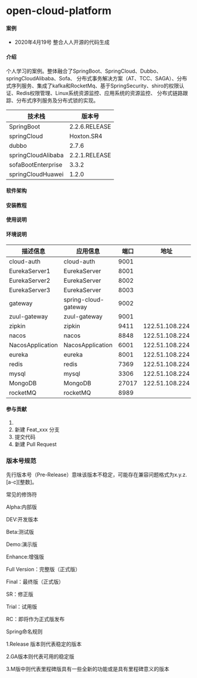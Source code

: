 # open-cloud-platform
#### 案例
* 2020年4月19号 整合人人开源的代码生成
#### 介绍

​		个人学习的案例。整体融合了SpringBoot、SpringCloud、Dubbo、springCloudAlibaba、Sofa、 分布式事务解决方案（AT、TCC、SAGA）、分布式序列服务、集成了kafka和RocketMq、基于SpringSecurity、shiro的权限认证、Redis权限管理、Linux系统资源监控、应用系统的资源监控、  分布式链路跟踪、分布式序列服务及分布式锁的实现。

| 技术栈             | 版本号        |      
| ------------------ | ------------- | 
| SpringBoot         | 2.2.6.RELEASE |      
| springCloud        | Hoxton.SR4    |      
| dubbo              | 2.7.6         |      
| springCloudAlibaba | 2.2.1.RELEASE |      
| sofaBootEnterprise | 3.3.2         |      
| springCloudHuawei  | 1.2.0         |      

#### 软件架构

#### 安装教程

#### 使用说明

#### 环境说明

| 描述信息 | 应用信息 | 端口 | 地址 |
| --- | ---| --- | --- |
| cloud-auth | cloud-auth | 9001  |  |
| EurekaServer1 | EurekaServer | 8001  |  |
| EurekaServer2 | EurekaServer | 8002  |  |
| EurekaServer3 | EurekaServer | 8003  |  |
| gateway | spring-cloud-gateway | 9002  |  |
| zuul-gateway | zuul-gateway | 9001  |  |
| zipkin | zipkin | 9411  |122.51.108.224  |
| nacos | nacos | 8848  |122.51.108.224  |
| NacosApplication | NacosApplication | 6001  |122.51.108.224  |
| eureka | eureka | 8001  | 122.51.108.224 |
| redis | redis | 7369  | 122.51.108.224 |
| mysql | mysql | 3306  | 122.51.108.224 |
| MongoDB |  MongoDB | 27017  | 122.51.108.224 |
| rocketMQ | rocketMQ | 8989  |  |



#### 参与贡献

1. 
2. 新建 Feat_xxx 分支
3. 提交代码
4. 新建 Pull Request


### 版本号规范

先行版本号（Pre-Release）意味该版本不稳定，可能存在兼容问题格式为x.y.z.[a-c][整数]。

常见的修饰符

Alpha:内部版

DEV:开发版本

Beta:测试版

Demo:演示版

Enhance:增强版

Full Version：完整版（正式版）

Final：最终版（正式版）

SR：修正版

Trial：试用版

RC：即将作为正式版发布

Spring命名规则

1.Release 版本则代表稳定的版本

2.GA版本则代表可用的稳定版

3.M版中则代表里程碑版具有一些全新的功能或是具有里程碑意义的版本